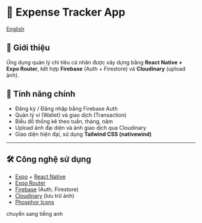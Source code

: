 # 📱 Expense Tracker App  

[English](./README-en.md)

## 🌟 Giới thiệu

Ứng dụng quản lý chi tiêu cá nhân được xây dựng bằng **React Native + Expo Router**, kết hợp **Firebase** (Auth + Firestore) và **Cloudinary** (upload ảnh).  

## 🚀 Tính năng chính
- Đăng ký / Đăng nhập bằng Firebase Auth  
- Quản lý ví (Wallet) và giao dịch (Transaction)  
- Biểu đồ thống kê theo tuần, tháng, năm  
- Upload ảnh đại diện và ảnh giao dịch qua Cloudinary  
- Giao diện hiện đại, sử dụng **Tailwind CSS (nativewind)**  

---

## 🛠️ Công nghệ sử dụng
- [Expo](https://expo.dev/) + [React Native](https://reactnative.dev/)  
- [Expo Router](https://expo.github.io/router/docs)  
- [Firebase](https://firebase.google.com/) (Auth, Firestore)  
- [Cloudinary](https://cloudinary.com/) (lưu trữ ảnh)  
- [Phosphor Icons](https://phosphoricons.com/)  

chuyển sang tiếng anh
